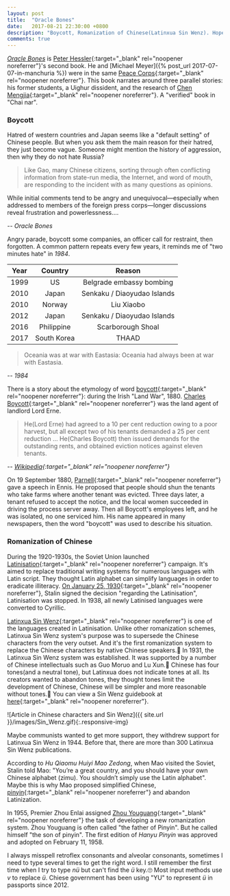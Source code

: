```yaml
---
layout: post
title:  "Oracle Bones"
date:   2017-08-21 22:30:00 +0800
description: "Boycott, Romanization of Chinese(Latinxua Sin Wenz). Hope this book can be published in 'Chat nar' someday."
comments: true
---
```

[*Oracle Bones*](https://www.amazon.com/Oracle-Bones-Journey-Through-China/dp/0060826592) is [Peter Hessler](https://www.wikiwand.com/en/Peter_Hessler){:target="_blank" rel="noopener noreferrer"}'s second book. He and [Michael Meyer]({% post_url 2017-07-07-in-manchuria %}) were in the same [Peace Corps](https://www.wikiwand.com/en/Peace_Corps){:target="_blank" rel="noopener noreferrer"}. This book narrates around three parallel stories: his former students, a Uighur dissident,  and the research of [Chen Mengjia](https://www.wikiwand.com/en/Chen_Mengjia){:target="_blank" rel="noopener noreferrer"}. A "verified" book in "Chai nar".

### Boycott

Hatred of western countries and Japan seems like a "default setting" of Chinese people. But when you ask them the main reason for their hatred, they just become vague. Someone might mention the history of aggression, then why they do not hate Russia?

>Like Gao, many Chinese citizens, sorting through often conflicting information from state-run media, the Internet, and word of mouth, are responding to the incident with as many questions as opinions.
>
While initial comments tend to be angry and unequivocal—especially when addressed to members of the foreign press corps—longer discussions reveal frustration and powerlessness….  
>
-- <cite>Oracle Bones</cite>

Angry parade, boycott some companies, an officer call for restraint, then forgotten. A common pattern repeats every few years, it reminds me of "two minutes hate" in *1984*.

| Year | Country  | Reason                   |
| ---- |:-----------:|:-------------------------:|
| 1999 | US          | Belgrade embassy bombing  |
| 2010 | Japan       | Senkaku / Diaoyudao Islands |
| 2010 | Norway      | Liu Xiaobo |
| 2012 | Japan       | Senkaku / Diaoyudao Islands |
| 2016 | Philippine  | Scarborough Shoal |
| 2017 | South Korea | THAAD |

>Oceania was at war with Eastasia: Oceania had always been at war with Eastasia.
>
-- <cite>1984</cite>

There is a story about the etymology of word [boycott](https://www.wikiwand.com/en/Boycott){:target="_blank" rel="noopener noreferrer"}: during the Irish "Land War", 1880. [Charles Boycott](https://www.wikiwand.com/en/Charles_Boycott){:target="_blank" rel="noopener noreferrer"} was the land agent of landlord Lord Erne.

>He(Lord Erne) had agreed to a 10 per cent reduction owing to a poor harvest, but all except two of his tenants demanded a 25 per cent reduction ... He(Charles Boycott) then issued demands for the outstanding rents, and obtained eviction notices against eleven tenants.
>
-- <cite>[Wikipedia](https://www.wikiwand.com/en/Charles_Boycott#/Community_action){:target="_blank" rel="noopener noreferrer"}</cite>

On 19 September 1880, [Parnell](https://www.wikiwand.com/en/Charles_Stewart_Parnell){:target="_blank" rel="noopener noreferrer"} gave a speech in Ennis. He proposed that people should shun the tenants who take farms where another tenant was evicted. Three days later, a tenant refused to accept the notice, and the local women succeeded in driving the process server away. Then all Boycott's employees left, and he was isolated, no one serviced him. His name appeared in many newspapers, then the word "boycott" was used to describe his situation.

### Romanization of Chinese

During the 1920-1930s, the Soviet Union launched [Latinisation](https://www.wikiwand.com/en/Latinisation_in_the_Soviet_Union){:target="_blank" rel="noopener noreferrer"} campaign. It's aimed to replace traditional writing systems for numerous languages with Latin script. They thought Latin alphabet can simplify languages in order to eradicate illiteracy. [On January 25, 1930](http://www.fift.ugal.ro/revistadeistorie/anale/10/1007%20SISCANU.pdf){:target="_blank" rel="noopener noreferrer"}, Stalin signed the decision "regarding the Latinisation", Latinisation was stopped. In 1938, all newly Latinised languages were converted to Cyrillic.

[Latinxua Sin Wenz](https://www.wikiwand.com/en/Latinxua_Sin_Wenz){:target="_blank" rel="noopener noreferrer"} is one of the languages created in Latinisation. Unlike other romanization schemes, Latinxua Sin Wenz system's purpose was to supersede the Chinese characters from the very outset. And it's the first romanization system to replace the Chinese characters by native Chinese speakers.🤦 In 1931, the Latinxua Sin Wenz system was established. It was supported by a number of Chinese intellectuals such as Guo Moruo and Lu Xun.🤦 Chinese has four tones(and a neutral tone), but Latinxua does not indicate tones at all. Its creators wanted to  abandon tones, they thought tones limit the development of Chinese, Chinese will be simpler and more reasonable without tones.🤦 You can view a Sin Wenz guidebook at [here](http://www.pinyin.info/romanization/sinwenz/index.html){:target="_blank" rel="noopener noreferrer"}.

![Article in Chinese characters and Sin Wenz]({{ site.url }}/images/Sin_Wenz.gif){:.responsive-img}

Maybe communists wanted to get more support, they withdrew support for Latinxua Sin Wenz in 1944. Before that,  there are more than 300 Latinxua Sin Wenz publications.

According to *Hu Qiaomu Huiyi Mao Zedong*, when Mao visited the Soviet, Stalin told Mao: "You’re a great country, and you should have your own Chinese alphabet (zimu). You shouldn’t simply use the Latin alphabet". Maybe this is why Mao proposed simplified Chinese, [pinyin](https://www.wikiwand.com/en/Pinyin){:target="_blank" rel="noopener noreferrer"} and abandon Latinization.

In 1955, Premier Zhou Enlai assigned [Zhou Youguang](https://www.wikiwand.com/en/Zhou_Youguang){:target="_blank" rel="noopener noreferrer"} the task of developing a new romanization system. Zhou Youguang is often called "the father of Pinyin". But he called himself "the son of pinyin". The first edition of *Hanyu Pinyin* was approved and adopted on February 11, 1958.

I always misspell retroflex consonants and alveolar consonants, sometimes I need to type several times to get the right word. I still remember the first time when I try to type *nü* but can't find the *ü* key.🙄 Most input methods use *v* to replace *ü*. Chiese government has been using "YU" to represent *ü* in passports since 2012.